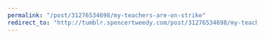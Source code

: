 ```yaml
---
permalink: "/post/31276534698/my-teachers-are-on-strike"
redirect_to: "http://tumblr.spencertweedy.com/post/31276534698/my-teachers-are-on-strike"
---
```

